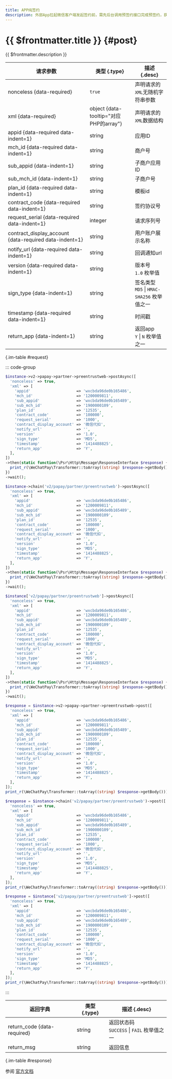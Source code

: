 ```yaml
---
title: APP纯签约
description: 外部App拉起微信客户端发起签约前，需先后台调用预签约接口完成预签约，获取pre_entrustweb_id，再拉起微信客户端，完成签约，返回App。
---
```


# {{ $frontmatter.title }} {#post}

{{ $frontmatter.description }}

| 请求参数 | 类型 {.type} | 描述 {.desc}
| --- | --- | ---
| nonceless {data-required} | `true` | 声明请求的`XML`无随机字符串参数
| xml {data-required} | object {data-tooltip="对应PHP的array"} | 声明请求的`XML`数据结构
| appid {data-required data-indent=1} | string | 应用ID
| mch_id {data-required data-indent=1} | string | 商户号
| sub_appid {data-indent=1} | string | 子商户应用ID
| sub_mch_id {data-indent=1} | string | 子商户号
| plan_id {data-required data-indent=1} | string | 模板id
| contract_code {data-required data-indent=1} | string | 签约协议号
| request_serial {data-required data-indent=1} | integer | 请求序列号
| contract_display_account {data-required data-indent=1} | string | 用户账户展示名称
| notify_url {data-required data-indent=1} | string | 回调通知url
| version {data-required data-indent=1} | string | 版本号<br/>`1.0` 枚举值
| sign_type {data-indent=1} | string | 签名类型<br/>`MD5` \| `HMAC-SHA256` 枚举值之一
| timestamp {data-required data-indent=1} | string | 时间戳
| return_app {data-indent=1} | string | 返回app<br/>`Y` \| `N` 枚举值之一

{.im-table #request}

::: code-group

```php [异步纯链式]
$instance->v2->papay->partner->preentrustweb->postAsync([
  'nonceless' => true,
  'xml' => [
    'appid'                    => 'wxcbda96de0b165486',
    'mch_id'                   => '1200009811',
    'sub_appid'                => 'wxcbda96de0b165489',
    'sub_mch_id'               => '1900000109',
    'plan_id'                  => '12535',
    'contract_code'            => '100000',
    'request_serial'           => '1000',
    'contract_display_account' => '微信代扣',
    'notify_url'               => '',
    'version'                  => '1.0',
    'sign_type'                => 'MD5',
    'timestamp'                => '1414488825',
    'return_app'               => 'Y',
  ],
])
->then(static function(\Psr\Http\Message\ResponseInterface $response) {
  print_r(\WeChatPay\Transformer::toArray((string) $response->getBody()));
})
->wait();
```

```php [异步声明式]
$instance->chain('v2/papay/partner/preentrustweb')->postAsync([
  'nonceless' => true,
  'xml' => [
    'appid'                    => 'wxcbda96de0b165486',
    'mch_id'                   => '1200009811',
    'sub_appid'                => 'wxcbda96de0b165489',
    'sub_mch_id'               => '1900000109',
    'plan_id'                  => '12535',
    'contract_code'            => '100000',
    'request_serial'           => '1000',
    'contract_display_account' => '微信代扣',
    'notify_url'               => '',
    'version'                  => '1.0',
    'sign_type'                => 'MD5',
    'timestamp'                => '1414488825',
    'return_app'               => 'Y',
  ],
])
->then(static function(\Psr\Http\Message\ResponseInterface $response) {
  print_r(\WeChatPay\Transformer::toArray((string) $response->getBody()));
})
->wait();
```

```php [异步属性式]
$instance['v2/papay/partner/preentrustweb']->postAsync([
  'nonceless' => true,
  'xml' => [
    'appid'                    => 'wxcbda96de0b165486',
    'mch_id'                   => '1200009811',
    'sub_appid'                => 'wxcbda96de0b165489',
    'sub_mch_id'               => '1900000109',
    'plan_id'                  => '12535',
    'contract_code'            => '100000',
    'request_serial'           => '1000',
    'contract_display_account' => '微信代扣',
    'notify_url'               => '',
    'version'                  => '1.0',
    'sign_type'                => 'MD5',
    'timestamp'                => '1414488825',
    'return_app'               => 'Y',
  ],
])
->then(static function(\Psr\Http\Message\ResponseInterface $response) {
  print_r(\WeChatPay\Transformer::toArray((string) $response->getBody()));
})
->wait();
```

```php [同步纯链式]
$response = $instance->v2->papay->partner->preentrustweb->post([
  'nonceless' => true,
  'xml' => [
    'appid'                    => 'wxcbda96de0b165486',
    'mch_id'                   => '1200009811',
    'sub_appid'                => 'wxcbda96de0b165489',
    'sub_mch_id'               => '1900000109',
    'plan_id'                  => '12535',
    'contract_code'            => '100000',
    'request_serial'           => '1000',
    'contract_display_account' => '微信代扣',
    'notify_url'               => '',
    'version'                  => '1.0',
    'sign_type'                => 'MD5',
    'timestamp'                => '1414488825',
    'return_app'               => 'Y',
  ],
]);
print_r(\WeChatPay\Transformer::toArray((string) $response->getBody()));
```

```php [同步声明式]
$response = $instance->chain('v2/papay/partner/preentrustweb')->post([
  'nonceless' => true,
  'xml' => [
    'appid'                    => 'wxcbda96de0b165486',
    'mch_id'                   => '1200009811',
    'sub_appid'                => 'wxcbda96de0b165489',
    'sub_mch_id'               => '1900000109',
    'plan_id'                  => '12535',
    'contract_code'            => '100000',
    'request_serial'           => '1000',
    'contract_display_account' => '微信代扣',
    'notify_url'               => '',
    'version'                  => '1.0',
    'sign_type'                => 'MD5',
    'timestamp'                => '1414488825',
    'return_app'               => 'Y',
  ],
]);
print_r(\WeChatPay\Transformer::toArray((string) $response->getBody()));
```

```php [同步属性式]
$response = $instance['v2/papay/partner/preentrustweb']->post([
  'nonceless' => true,
  'xml' => [
    'appid'                    => 'wxcbda96de0b165486',
    'mch_id'                   => '1200009811',
    'sub_appid'                => 'wxcbda96de0b165489',
    'sub_mch_id'               => '1900000109',
    'plan_id'                  => '12535',
    'contract_code'            => '100000',
    'request_serial'           => '1000',
    'contract_display_account' => '微信代扣',
    'notify_url'               => '',
    'version'                  => '1.0',
    'sign_type'                => 'MD5',
    'timestamp'                => '1414488825',
    'return_app'               => 'Y',
  ],
]);
print_r(\WeChatPay\Transformer::toArray((string) $response->getBody()));
```

:::

| 返回字典 | 类型 {.type} | 描述 {.desc}
| --- | --- | ---
| return_code {data-required} | string | 返回状态码<br/>`SUCCESS` \| `FAIL` 枚举值之一
| return_msg | string | 返回信息

{.im-table #response}

参阅 [官方文档](https://pay.weixin.qq.com/wiki/doc/api/wxpay_v2/papay/chapter5_2.shtml)
